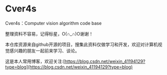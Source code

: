 # Cver4s
Cver4s：Computer vision algorithm code base

整理资料不容易，记得标星，O(∩_∩)O谢谢！

本仓库资源来自github开源的项目，搜集此资料仅做学习和开发，欢迎对计算机视觉感兴趣的朋友一起前来学习、谈论。

这是本人常用博客，欢迎关注:[https://blog.csdn.net/weixin_41194129?type=blog](https://blog.csdn.net/weixin_41194129?type=blog)
